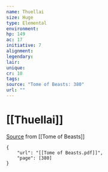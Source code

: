 ```yaml
---
name: Thuellai
size: Huge
type: Elemental
environment: 
hp: 149
ac: 17
initiative: 7
alignment: 
legendary: 
lair: 
unique: 
cr: 10
tags: 
source: "Tome of Beasts: 380"
url: ""
---
```

# [[Thuellai]]

[Source](zotero://open-pdf/library/items/ULEQWHJM?page=380) from [[Tome of Beasts]]

```pdf
{
	"url": "[[Tome of Beasts.pdf]]",
	"page": [380]
}
```

